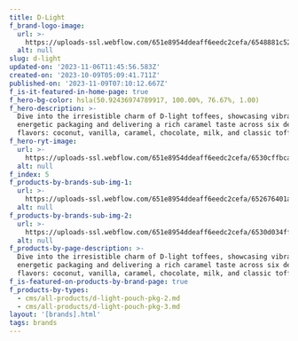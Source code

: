 ```yaml
---
title: D-Light
f_brand-logo-image:
  url: >-
    https://uploads-ssl.webflow.com/651e8954ddeaff6eedc2cefa/6548881c52f1824c814b8f5f_D%20LIGHT%20LOGO.png
  alt: null
slug: d-light
updated-on: '2023-11-06T11:45:56.583Z'
created-on: '2023-10-09T05:09:41.711Z'
published-on: '2023-11-09T07:10:12.667Z'
f_is-it-featured-in-home-page: true
f_hero-bg-color: hsla(50.92436974789917, 100.00%, 76.67%, 1.00)
f_hero-description: >-
  Dive into the irresistible charm of D-light toffees, showcasing vibrant,
  energetic packaging and delivering a rich caramel taste across six delightful
  flavors: coconut, vanilla, caramel, chocolate, milk, and classic toffee.
f_hero-ryt-image:
  url: >-
    https://uploads-ssl.webflow.com/651e8954ddeaff6eedc2cefa/6530cffbca61531e274912e5_XZ.PNG
  alt: null
f_index: 5
f_products-by-brands-sub-img-1:
  url: >-
    https://uploads-ssl.webflow.com/651e8954ddeaff6eedc2cefa/652676401a3091090acdc630_1.PNG
  alt: null
f_products-by-brands-sub-img-2:
  url: >-
    https://uploads-ssl.webflow.com/651e8954ddeaff6eedc2cefa/6530d034ffeafda603e19108_ASDadaD.PNG
  alt: null
f_products-by-page-description: >-
  Dive into the irresistible charm of D-light toffees, showcasing vibrant,
  energetic packaging and delivering a rich caramel taste across six delightful
  flavors: coconut, vanilla, caramel, chocolate, milk, and classic toffee.
f_is-featured-on-products-by-brand-page: true
f_products-by-types:
  - cms/all-products/d-light-pouch-pkg-2.md
  - cms/all-products/d-light-pouch-pkg-3.md
layout: '[brands].html'
tags: brands
---
```



